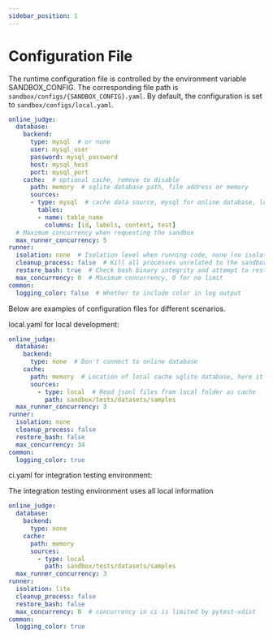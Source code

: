 ```yaml
---
sidebar_position: 1
---
```


# Configuration File

The runtime configuration file is controlled by the environment variable SANDBOX_CONFIG. The corresponding file path is `sandbox/configs/{SANDBOX_CONFIG}.yaml`. By default, the configuration is set to `sandbox/configs/local.yaml`.

```yaml
online_judge:
  database:
    backend:
      type: mysql  # or none
      user: mysql_user
      password: mysql_password
      host: mysql_host
      port: mysql_port
    cache:  # optional cache, remove to disable
      path: memory  # sqlite database path, file address or memory
      sources:
      - type: mysql  # cache data source, mysql for online database, local for local folder
        tables:
        - name: table_name
          columns: [id, labels, content, test]
  # Maximum concurrency when requesting the sandbox
  max_runner_concurrency: 5
runner:
  isolation: none  # Isolation level when running code, none (no isolation) or lite (overlayfs+cgroups+namespace, recommended for use within docker to avoid affecting the host machine)
  cleanup_process: false  # Kill all processes unrelated to the sandbox service after each request, use with caution locally
  restore_bash: true  # Check bash binary integrity and attempt to restore after each request
  max_concurrency: 0  # Maximum concurrency, 0 for no limit
common:
  logging_color: false  # Whether to include color in log output
```

Below are examples of configuration files for different scenarios.

local.yaml for local development:

```yaml
online_judge:
  database:
    backend:
      type: none  # Don't connect to online database
    cache:
      path: memory  # Location of local cache sqlite database, here it's in memory
      sources:
        - type: local  # Read jsonl files from local folder as cache
          path: sandbox/tests/datasets/samples
  max_runner_concurrency: 3
runner:
  isolation: none
  cleanup_process: false
  restore_bash: false
  max_concurrency: 34
common:
  logging_color: true
```

ci.yaml for integration testing environment:

The integration testing environment uses all local information

```yaml
online_judge:
  database:
    backend:
      type: none
    cache:
      path: memory
      sources:
        - type: local
          path: sandbox/tests/datasets/samples
  max_runner_concurrency: 3
runner:
  isolation: lite
  cleanup_process: false
  restore_bash: false
  max_concurrency: 0  # concurrency in ci is limited by pytest-xdist
common:
  logging_color: true
```
